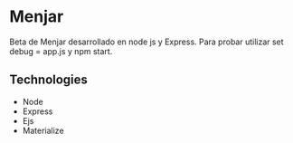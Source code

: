 # Menjar
Beta de Menjar desarrollado en node js y Express. 
Para probar utilizar set debug = app.js y npm start.

## Technologies
* Node
* Express
* Ejs
* Materialize
